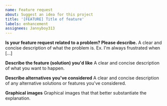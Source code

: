 ```yaml
---
name: Feature request
about: Suggest an idea for this project
title: '[FEATURE] Title of feature'
labels: enhancement
assignees: Jannyboy313
---
```


**Is your feature request related to a problem? Please describe.**
A clear and concise description of what the problem is. Ex. I'm always frustrated when [...]

**Describe the feature (solution) you'd like**
A clear and concise description of what you want to happen.

**Describe alternatives you've considered**
A clear and concise description of any alternative solutions or features you've considered.

**Graphical images**
Graphical images that that better substantiate the explanation.
